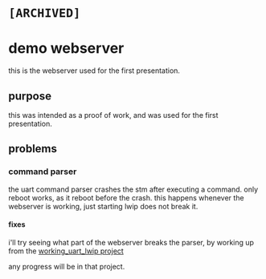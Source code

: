 # `[ARCHIVED]`
# demo webserver

this is the webserver used for the first presentation.

## purpose

this was intended as a proof of work, and was used for the first presentation. 

## problems
### command parser
the uart command parser crashes the stm after executing a command. only reboot works, as it reboot before the crash. this happens whenever the webserver is working, just starting lwip does not break it.
#### fixes
i'll try seeing what part of the webserver breaks the parser, by working up from the [working_uart_lwip project](https://github.com/valentin-veluppillai/diplomprojekt/tree/master/software/f7/working_uart_lwip)

any progress will be in that project.
